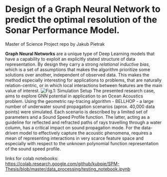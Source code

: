 # Design of a Graph Neural Network to predict the optimal resolution of the Sonar Performance Model.
Master of Science Project 
repo by Jakub Pietrak

**Graph Neural Networks** are a unique type of Deep Learning models that have a capability to
exploit an explicitly stated structure of data representation. By design they carry a strong
_relational inductive bias_, which is a set of assumptions that makes the algorithm prioritize
some solutions over another, independent of observed data. This makes the method especially
interesting for applications to problems, that are naturally relation-centric, or in which local
interactions between features are the main value of interest.
![Fig.1: Simulation Setup](https://github.com/kubpie/SPM-Thesis/blob/master/pics/problem_setup.JPG)
The presented research case, aims to explore GNN potential in application to an Ocean
Acoustics problem. Using the geometric ray-tracing algorithm - BELLHOP - a large number
of underwater sound propagation scenarios (aprox. 40,000 data points) were simulated. Each scenario is described by a
limited set of parameters and a Sound Speed Profile function. The latter, acting as a guideline
for reflected and refracted paths of rays travelling through a water column, has a critical impact on sound
propagation mode. For the data-driven model to effectively capture the acoustic phenomena,
requires a mean of representing interactions in very scarce feature space and especially with
respect to the unknown polynomial function representation of the sound speed profile.


links for colab notebooks:
https://colab.research.google.com/github/kubpie/SPM-Thesis/blob/master/data_processing/testing_notebook.ipynb
